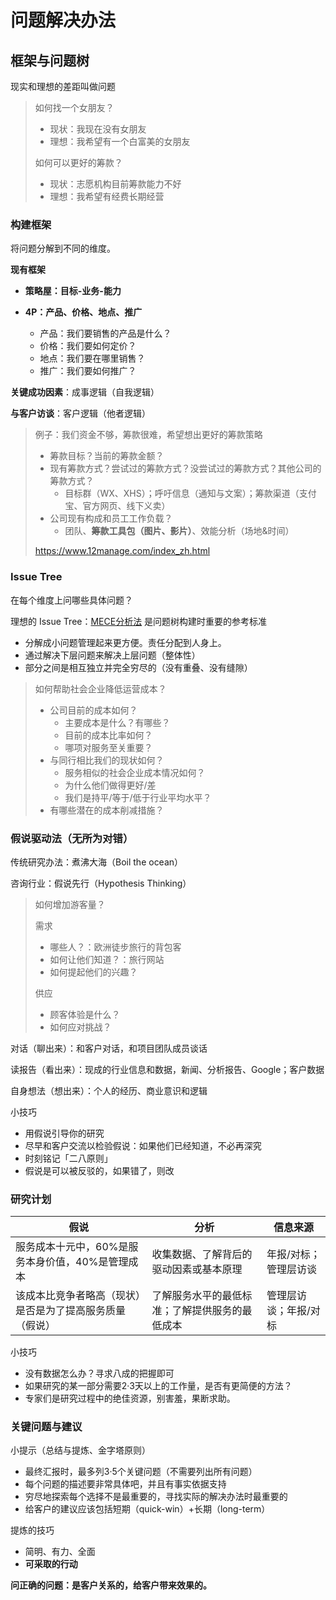 # 问题解决办法

## 框架与问题树

现实和理想的差距叫做问题

> 如何找一个女朋友？
>
> - 现状：我现在没有女朋友
> - 理想：我希望有一个白富美的女朋友
>
> 如何可以更好的筹款？
>
> - 现状：志愿机构目前筹款能力不好
> - 理想：我希望有经费长期经营



### 构建框架

将问题分解到不同的维度。

**现有框架**

- **策略屋：目标-业务-能力**

- **4P：产品、价格、地点、推广**
  - 产品：我们要销售的产品是什么？
  - 价格：我们要如何定价？
  - 地点：我们要在哪里销售？
  - 推广：我们要如何推广？



**关键成功因素**：成事逻辑（自我逻辑）

**与客户访谈**：客户逻辑（他者逻辑）

> 例子：我们资金不够，筹款很难，希望想出更好的筹款策略
>
> - 筹款目标？当前的筹款金额？
> - 现有筹款方式？尝试过的筹款方式？没尝试过的筹款方式？其他公司的筹款方式？
>   - 目标群（WX、XHS）；呼吁信息（通知与文案）；筹款渠道（支付宝、官方网页、线下义卖）
> - 公司现有构成和员工工作负载？
>   - 团队、**筹款工具包（图片、影片）**、效能分析（场地&时间）
>
> https://www.12manage.com/index_zh.html



### Issue Tree

在每个维度上问哪些具体问题？

理想的 Issue Tree：[MECE分析法](https://wiki.mbalib.com/wiki/MECE分析法) 是问题树构建时重要的参考标准

- 分解成小问题管理起来更方便。责任分配到人身上。
- 通过解决下层问题来解决上层问题（整体性）
- 部分之间是相互独立并完全穷尽的（没有重叠、没有缝隙）

> 如何帮助社会企业降低运营成本？
>
> - 公司目前的成本如何？
>   - 主要成本是什么？有哪些？
>   - 目前的成本比率如何？
>   - 哪项对服务至关重要？
> - 与同行相比我们的现状如何？
>   - 服务相似的社会企业成本情况如何？
>   - 为什么他们做得更好/差
>   - 我们是持平/等于/低于行业平均水平？
> - 有哪些潜在的成本削减措施？



### 假说驱动法（无所为对错）

传统研究办法：煮沸大海（Boil the ocean）

咨询行业：假说先行（Hypothesis Thinking）

> 如何增加游客量？
>
> 需求
>
> - 哪些人？：欧洲徒步旅行的背包客
> - 如何让他们知道？：旅行网站
> - 如何提起他们的兴趣？
>
> 供应
>
> - 顾客体验是什么？
> - 如何应对挑战？

对话（聊出来）：和客户对话，和项目团队成员谈话

读报告（看出来）：现成的行业信息和数据，新闻、分析报告、Google；客户数据

自身想法（想出来）：个人的经历、商业意识和逻辑



小技巧

- 用假说引导你的研究
- 尽早和客户交流以检验假说：如果他们已经知道，不必再深究
- 时刻铭记「二八原则」
- 假说是可以被反驳的，如果错了，则改



### 研究计划

| 假说                                                     | 分析                                           | 信息来源              |
| -------------------------------------------------------- | ---------------------------------------------- | --------------------- |
| 服务成本十元中，60%是服务本身价值，40%是管理成本         | 收集数据、了解背后的驱动因素或基本原理         | 年报/对标；管理层访谈 |
| 该成本比竞争者略高（现状）是否是为了提高服务质量（假说） | 了解服务水平的最低标准；了解提供服务的最低成本 | 管理层访谈；年报/对标 |



小技巧

- 没有数据怎么办？寻求八成的把握即可
- 如果研究的某一部分需要2·3天以上的工作量，是否有更简便的方法？
- 专家们是研究过程中的绝佳资源，别害羞，果断求助。



### 关键问题与建议

小提示（总结与提炼、金字塔原则）

- 最终汇报时，最多列3·5个关键问题（不需要列出所有问题）
- 每个问题的描述要非常具体吧，并且有事实依据支持
- 穷尽地探索每个选择不是最重要的，寻找实际的解决办法时最重要的
- 给客户的建议应该包括短期（quick-win）+长期（long-term）

提炼的技巧

- 简明、有力、全面
- **可采取的行动**

**问正确的问题：是客户关系的，给客户带来效果的。**

